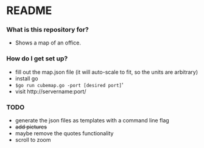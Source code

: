 # README #

### What is this repository for? ###

* Shows a map of an office.

### How do I get set up? ###

* fill out the map.json file (it will auto-scale to fit, so the units are arbitrary)
* install go
* `$go run cubemap.go -port [desired port]`'
* visit http://servername:port/

### TODO ###
* generate the json files as templates with a command line flag
* ~~add pictures~~
* maybe remove the quotes functionality
* scroll to zoom